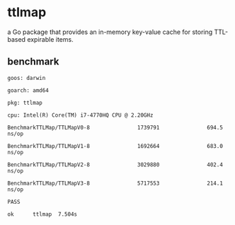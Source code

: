 # ttlmap

a Go package that provides an in-memory key-value cache for storing TTL-based expirable items.

## benchmark
```
goos: darwin

goarch: amd64

pkg: ttlmap

cpu: Intel(R) Core(TM) i7-4770HQ CPU @ 2.20GHz

BenchmarkTTLMap/TTLMapV0-8               1739791               694.5 ns/op

BenchmarkTTLMap/TTLMapV1-8               1692664               683.0 ns/op

BenchmarkTTLMap/TTLMapV2-8               3029880               402.4 ns/op

BenchmarkTTLMap/TTLMapV3-8               5717553               214.1 ns/op

PASS

ok      ttlmap  7.504s
```
